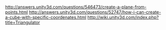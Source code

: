 http://answers.unity3d.com/questions/546473/create-a-plane-from-points.html
http://answers.unity3d.com/questions/52747/how-i-can-create-a-cube-with-specific-coordenates.html
http://wiki.unity3d.com/index.php?title=Triangulator